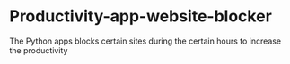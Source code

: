# Productivity-app-website-blocker
The Python apps blocks certain sites during the certain hours to increase the productivity
